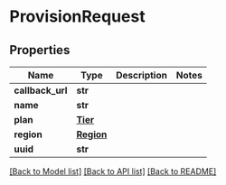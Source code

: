 # ProvisionRequest

## Properties
Name | Type | Description | Notes
------------ | ------------- | ------------- | -------------
**callback_url** | **str** |  | 
**name** | **str** |  | 
**plan** | [**Tier**](Tier.md) |  | 
**region** | [**Region**](Region.md) |  | 
**uuid** | **str** |  | 

[[Back to Model list]](../README.md#documentation-for-models) [[Back to API list]](../README.md#documentation-for-api-endpoints) [[Back to README]](../README.md)


